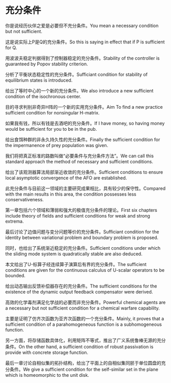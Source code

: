 # 充分条件

<p><span class="chinese">你是说经历伙伴之爱是必要但不充分条件。</span><span class="english">You mean a necessary condition but not sufficient.</span></p>

<p><span class="chinese">这是说实际上P是Q的充分条件。</span><span class="english">So this is saying in effect that if P is sufficient for Q.</span></p>

<p><span class="chinese">用波波夫稳定判据得到了控制器稳定的充分条件。</span><span class="english">Stability of the controller is guaranteed by Popov stability criterion.</span></p>

<p><span class="chinese">分析了平衡状态稳定性的充分条件。</span><span class="english">Sufficiant condition for stability of equilibrium states is introduced.</span></p>

<p><span class="chinese">给出了等时中心的一个新的充分条件。</span><span class="english">We also introduce a new sufficient condition of the isochronous center.</span></p>

<p><span class="chinese">目的寻求判别非奇异H阵的一个新的实用充分条件。</span><span class="english">Aim To find a new practice sufficient condition for nonsingular H-matrix.</span></p>

<p><span class="chinese">如果我有钱，所以有钱是去酒吧的充分条件。</span><span class="english">If I have money, so having money would be sufficient for you to be in the pub.</span></p>

<p><span class="chinese">给出食饵种群的非永久持久性的充分条件。</span><span class="english">Finally the sufficient condition for the impermanence of prey population was given.</span></p>

<p><span class="chinese">我们将把真正标准的路数叫做“必要条件与充分条件方法”。</span><span class="english">We can call this standard approach the method of necessary and sufficient conditions.</span></p>

<p><span class="chinese">给出了该观测器算法局部渐近收敛的充分条件。</span><span class="english">Sufficient conditions to ensure local asymptotic convergence of the AFO are established.</span></p>

<p><span class="chinese">此充分条件与目前这一领域的主要研究成果相比，具有较少的保守性。</span><span class="english">Compared with the main results in this area, the condition possesses less conservativeness.</span></p>

<p><span class="chinese">第一章包括六个领域和薄弱和强大的极值充分条件的理论。</span><span class="english">First six chapters include theory of fields and sufficient conditions for weak and strong extrema.</span></p>

<p><span class="chinese">最后讨论了边值问题与变分问题等价的充分条件。</span><span class="english">Sufficiant condition for the identity between variational problem and boundary problem is proposed.</span></p>

<p><span class="chinese">同时，也给出了系统渐近稳定的充分条件。</span><span class="english">Sufficient conditions under which the sliding mode system is quadratically stable are also deduced.</span></p>

<p><span class="chinese">本文给出了U-标算子经连续算子演算后有界的充分条件。</span><span class="english">The sufficient conditions are given for the continuous calculus of U-scalar operators to be bounded.</span></p>

<p><span class="chinese">给出动态输出反馈补偿器存在的充分条件。</span><span class="english">The sufficient conditions for the existence of the dynamic output feedback compensator were derived.</span></p>

<p><span class="chinese">高效的化学毒剂满足化学战的必要而非充分条件。</span><span class="english">Powerful chemical agents are a necessary but not sufficient condition for a chemical warfare capability.</span></p>

<p><span class="chinese">主要是证明了仿齐次函数为亚齐次函数的一个充分条件。</span><span class="english">Mainly, it proves that a sufficient condition of a parahomogeneous function is a subhomogeneous function.</span></p>

<p><span class="chinese">另一方面，将存储函数具体化，利用矩阵不等式，推出了广义系统鲁棒无源的充分条件。</span><span class="english">On the other hand, a sufficient condition of robust passivation is provide with concrete storage function.</span></p>

<p><span class="chinese">最后一章讨论自相似集的拓扑结构，给出了平面上的自相似集同胚于单位圆盘的充分条件。</span><span class="english">We give a sufficient condition for the self-similar set in the plane which is homeomorphic to the unit disk.</span></p>

